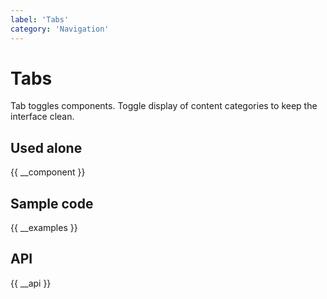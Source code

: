 ```yaml
---
label: 'Tabs'
category: 'Navigation'
---
```


# Tabs

Tab toggles components. Toggle display of content categories to keep the interface clean.

## Used alone

{{ __component }}

## Sample code

{{ __examples }}

## API

{{ __api }}
